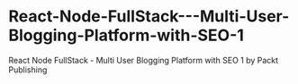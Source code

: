 # React-Node-FullStack---Multi-User-Blogging-Platform-with-SEO-1
React Node FullStack - Multi User Blogging Platform with SEO 1 by Packt Publishing
